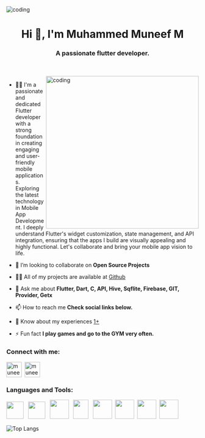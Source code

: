  <img align="center" alt="coding" src="https://user-images.githubusercontent.com/100861026/251391595-d306b4f3-6312-449b-8179-fc5af1556163.gif">
 
<h1 align="center">Hi 👋, I'm Muhammed Muneef M</h1>
<h3 align="center">A passionate flutter developer.</h3>
<br><br>


 <img align="right" alt="coding" width="400" src="https://www.sarvika.com/wp-content/uploads/2021/03/Backend-Developer-Python-GIF-Dribble.gif">


 
<!-- - 🔭 I’m currently working on [----]() -->

- 👨‍💻 I'm a passionate and dedicated Flutter developer with a strong foundation in creating engaging and user-friendly mobile applications. Exploring the latest technology in Mobile App Development. I deeply understand Flutter's widget customization, state management, and API integration, ensuring that the apps I build are visually appealing and highly functional. Let's collaborate and bring your mobile app vision to life.
 
 
<!-- - 🌱 I’m currently learning **flutter development** -->

- 👯 I’m looking to collaborate on **Open Source Projects**

- 👨‍💻 All of my projects are available at [Github](https://github.com/Muneef-Nk?tab=repositories) 

- 💬 Ask me about **Flutter, Dart, C, API, Hive, Sqflite, Firebase, GIT, Provider, Getx**

- 📫 How to reach me **Check social links below.**

- 📄 Know about my experiences [1+](1+)

- ⚡ Fun fact **I play games and go to the GYM very often.**


<h3 align="left">Connect with me:</h3>
<p align="left">
<a href="https://linkedin.com/in/muneefnk" target="blank">
 <img align="center" src="https://upload.wikimedia.org/wikipedia/commons/thumb/8/81/LinkedIn_icon.svg/2048px-LinkedIn_icon.svg.png" alt="muneefnk" height="40" width="40" /></a>&nbsp
<a href="https://instagram.com/muneef_nk" target="blank">
 <img align="center" src="https://upload.wikimedia.org/wikipedia/commons/thumb/9/95/Instagram_logo_2022.svg/1200px-Instagram_logo_2022.svg.png" alt="muneef_nk" height="40" width="40" />
</a>
</p>

<h3 align="left">Languages and Tools:</h3>
<p align="left">
  <img src="https://img.icons8.com/?size=512&id=04OFrkjznvcd&format=png"  width="45" height="45"/>  &nbsp
  <img src="https://code.visualstudio.com/assets/images/code-stable.png"  width="45" height="45"/> &nbsp
  <img src="https://upload.wikimedia.org/wikipedia/commons/thumb/c/c6/Dart_logo.png/640px-Dart_logo.png"  width="50" height="50"/> &nbsp
  <img src="https://github.com/Muneef-Nk/Muneef-Nk/assets/92105703/1a1b169f-aba8-4301-b172-a873e91f3849"  width="40" height="50"/> &nbsp
   <img src="https://github.com/Muneef-Nk/Muneef-Nk/assets/92105703/1aa5576a-92ed-4f88-864a-d519ff0704ac" width="50" height="50"/>&nbsp
  <img src="https://upload.wikimedia.org/wikipedia/commons/thumb/9/97/Sqlite-square-icon.svg/2048px-Sqlite-square-icon.svg.png"  width="50" height="50"/>&nbsp
  <img src="https://github.com/Muneef-Nk/Muneef-Nk/assets/92105703/d509a27e-294e-46db-9398-f5a97b16493e" width="50" height="50"/>&nbsp
  <img src="https://github.com/Muneef-Nk/Muneef-Nk/assets/92105703/8aff04d3-4dcc-4321-8637-528d970d280a" width="50"height="50"/>
</p>

<!-- ![muneef's GitHub stats](https://github-readme-stats.vercel.app/api?username=muneef-nk&show_icons=true&theme=radical) -->

<!-- <p><img align="left" src="https://github-readme-stats.vercel.app/api/top-langs?username=muneef-nk&show_icons=true&locale=en&layout=compact&theme=radical" alt="muneef-nk" /></p> -->

<!-- <p align="left"><img src="https://github-readme-streak-stats.herokuapp.com/?user=muneef-nk&theme=radical" alt="muneef-nk"/><p/> -->

![Top Langs](https://github-readme-stats.vercel.app/api/top-langs/?username=muneef-nk&theme=radical)
